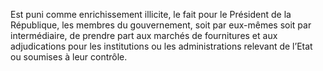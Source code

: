 Est puni comme enrichissement illicite, le fait pour le Président de la République, les membres du gouvernement, soit par eux-mêmes soit par intermédiaire, de prendre part aux marchés de fournitures et aux adjudications pour les institutions ou les administrations relevant de l’Etat ou soumises à leur contrôle.